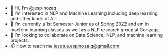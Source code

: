 - 👋 Hi, I’m @jespinozaq
- 👀 I’m interested in NLP and Machine Learning including deep learning and other kinds of A.I.
- 🌱 I’m currently a 1st Semester Junior as of Spring 2022 and am in machine learning classes as well as a NLP research group at Gonzaga.
- 💞️ I’m looking to collaborate on Data Science, NLP, and machine learning projects.
- 📫 How to reach me jesus.a.espinoza.q@gmail.com

<!---
jespinozaq/jespinozaq is a ✨ special ✨ repository because its `README.md` (this file) appears on your GitHub profile.
You can click the Preview link to take a look at your changes.
--->
